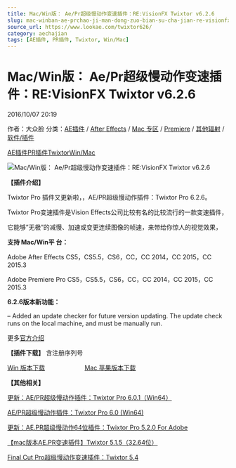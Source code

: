 ```yaml
---
title: Mac/Win版： Ae/Pr超级慢动作变速插件：RE:VisionFX Twixtor v6.2.6
slug: mac-winban-ae-prchao-ji-man-dong-zuo-bian-su-cha-jian-re-visionfx-twixtor-v6-2-6
source_url: https://www.lookae.com/twixtor626/
category: aechajian
tags: [AE插件, PR插件, Twixtor, Win/Mac]
---
```

# Mac/Win版： Ae/Pr超级慢动作变速插件：RE:VisionFX Twixtor v6.2.6

2016/10/07 20:19

作者：大众脸
分类：[AE插件](https://www.lookae.com/after-effects/aechajian/) / [After Effects](https://www.lookae.com/after-effects/) / [Mac 专区](https://www.lookae.com/mac-osx/) / [Premiere](https://www.lookae.com/qitarjcj/premierezy/) / [其他辐射](https://www.lookae.com/others/) / [软件/插件](https://www.lookae.com/qitarjcj/)

[AE插件](https://www.lookae.com/tag/ae%e6%8f%92%e4%bb%b6/)[PR插件](https://www.lookae.com/tag/pr%e6%8f%92%e4%bb%b6/)[Twixtor](https://www.lookae.com/tag/twixtor/)[Win/Mac](https://www.lookae.com/tag/winmac/)

![Mac/Win版： Ae/Pr超级慢动作变速插件：RE:VisionFX Twixtor v6.2.6](https://www.lookae.com/wp-content/uploads/2014/06/twixtor6.jpg "Mac/Win版： Ae/Pr超级慢动作变速插件：RE:VisionFX Twixtor v6.2.6-LookAE.com")

**【插件介绍】**

Twixtor Pro 插件又更新啦，，AE/PR超级慢动作插件：Twixtor Pro 6.2.6。

Twixtor Pro变速插件是Vision Effects公司比较有名的比较流行的一款变速插件，

它能够”无极”的减慢、加速或变更连续图像的帧速，来带给你惊人的视觉效果，

**支持 Mac/Win平 台：**

Adobe After Effects CS5，CS5.5，CS6，CC，CC 2014，CC 2015，CC 2015.3

Adobe Premiere Pro CS5，CS5.5，CS6，CC，CC 2014，CC 2015，CC 2015.3

**6.2.6版本新功能：**

– Added an update checker for future version updating. The update check runs on the local machine, and must be manually run.

更多[官方介绍](http://revisionfx.com/products/twixtor/overview/)

**【插件下载】** 含注册序列号

[Win 版本下载](http://lookae.ctfile.com/fs/tAv157948018)                       [Mac 苹果版本下载](http://lookae.ctfile.com/fs/AnH157947550)

**【其他相关】**

[更新：AE/PR超级慢动作插件：Twixtor Pro 6.0.1（Win64）](https://www.lookae.com/twixtor-601/)

[AE/PR超级慢动作插件：Twixtor Pro 6.0 (](https://www.lookae.com/twixtor6/)[Win64)](https://www.lookae.com/twixtor6/)

[更新：AE.PR超级慢动作64位插件：Twixtor Pro 5.2.0 For Adobe](https://www.lookae.com/twixtor-52/)

[【mac版本AE.PR变速插件】Twixtor 5.1.5（32.64位）](https://www.lookae.com/twixtor515/)

[Final Cut Pro超级慢动作变速插件：Twixtor 5.](https://www.lookae.com/fcpx-twixtor54/)[4](https://www.lookae.com/fcpx-twixtor54/)
